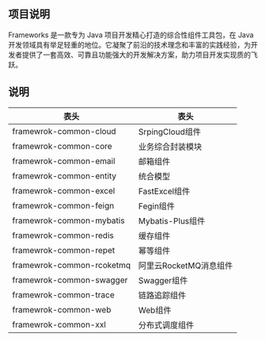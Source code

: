 ## 项目说明
Frameworks 是一款专为 Java 项目开发精心打造的综合性组件工具包，在 Java 开发领域具有举足轻重的地位。它凝聚了前沿的技术理念和丰富的实践经验，为开发者提供了一套高效、可靠且功能强大的开发解决方案，助力项目开发实现质的飞跃。

## 说明
| 表头                        | 表头              |
|---------------------------|-----------------|
| framewrok-common-cloud    | SrpingCloud组件   |
| framewrok-common-core     | 业务综合封装模块        |
| framewrok-common-email    | 邮箱组件            |
| framewrok-common-entity   | 统合模型            |
| framewrok-common-excel    | FastExcel组件     |
| framewrok-common-feign    | Fegin组件         |
| framewrok-common-mybatis  | Mybatis-Plus组件  |
| framewrok-common-redis    | 缓存组件            |
| framewrok-common-repet    | 幂等组件            |
| framewrok-common-rcoketmq | 阿里云RocketMQ消息组件 |
| framewrok-common-swagger  | Swagger组件       |
| framewrok-common-trace    | 链路追踪组件          |
| framewrok-common-web      | Web组件           |
| framewrok-common-xxl      | 分布式调度组件         |
